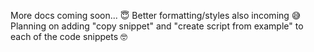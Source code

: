 <meta path="help/coming-soon">
      
More docs coming soon... 😇
Better formatting/styles also incoming 😅
Planning on adding "copy snippet" and "create script from example" to each of the code snippets 🤓
